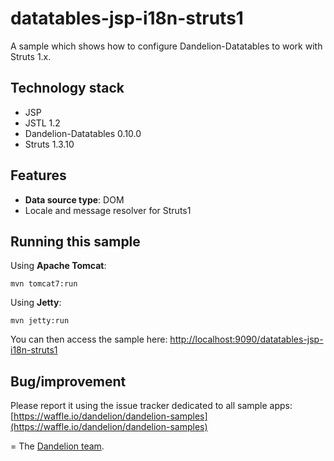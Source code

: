 datatables-jsp-i18n-struts1
=================================================================

A sample which shows how to configure Dandelion-Datatables to work with Struts 1.x.

## Technology stack

 - JSP 
 - JSTL 1.2
 - Dandelion-Datatables 0.10.0
 - Struts 1.3.10

## Features
		
 - __Data source type__: DOM
 - Locale and message resolver for Struts1

## Running this sample

Using __Apache Tomcat__:

    mvn tomcat7:run

Using __Jetty__:

    mvn jetty:run

You can then access the sample here: [http://localhost:9090/datatables-jsp-i18n-struts1](http://localhost:9090/datatables-jsp-i18n-struts1)

## Bug/improvement

Please report it using the issue tracker dedicated to all sample apps: [https://waffle.io/dandelion/dandelion-samples](https://waffle.io/dandelion/dandelion-samples)

=
The [Dandelion team](http://dandelion.github.io/team/).